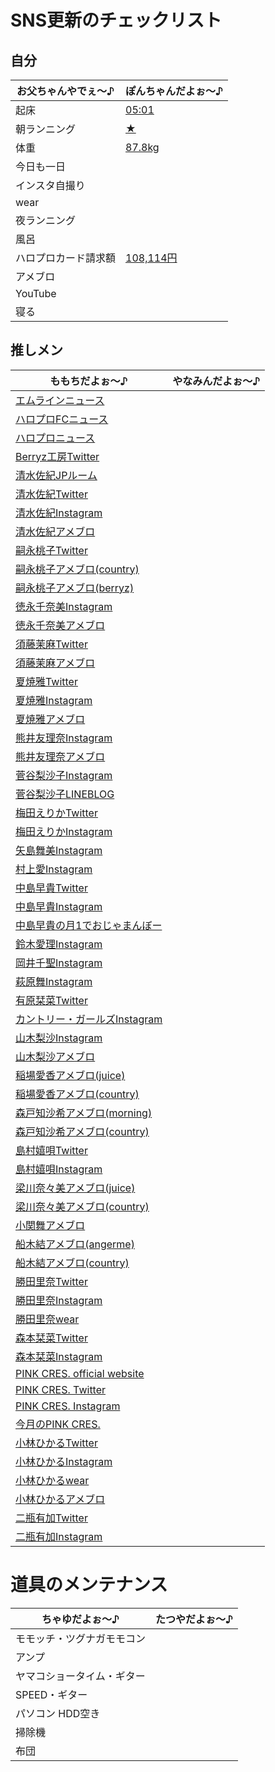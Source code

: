 # SNS更新のチェックリスト

## 自分

| お父ちゃんやでぇ～♪ | ぽんちゃんだよぉ～♪ |
|---|---|
| 起床 | [05:01](https://twitter.com/TakaoYamakoshi/status/1229496157539192832) |
| 朝ランニング | [★](https://twitter.com/TakaoYamakoshi/status/1229502858388627456) |
| 体重 | [87.8kg](https://twitter.com/TakaoYamakoshi/status/1229501039356702720) |
| 今日も一日 | |
| インスタ自撮り | |
| wear | |
| 夜ランニング | |
| 風呂 | |
| ハロプロカード請求額 | [108,114円](https://twitter.com/TakaoYamakoshi/status/1229521020546977793) |
| アメブロ | |
| YouTube | |
| 寝る | |

## 推しメン

| ももちだよぉ～♪ | やなみんだよぉ～♪ |
|---|---|
| [エムラインニュース](http://www.up-fc.jp/m-line/news.php) | |
| [ハロプロFCニュース](http://www.up-fc.jp/helloproject/news.php) | |
| [ハロプロニュース](http://www.helloproject.com/news/) | |
| [Berryz工房Twitter](https://twitter.com/berryz_kobo) | |
| [清水佐紀JPルーム](http://www.jp-r.co.jp/saki_shimizu/) | |
| [清水佐紀Twitter](https://twitter.com/saki_shimizu_) | |
| [清水佐紀Instagram](https://www.instagram.com/saki___shimizu/) | |
| [清水佐紀アメブロ](https://ameblo.jp/shimizu--saki/) | |
| [嗣永桃子Twitter](https://twitter.com/jinroh_momochi) | |
| [嗣永桃子アメブロ(country)](https://ameblo.jp/countrygirls/theme-10087903784.html) | |
| [嗣永桃子アメブロ(berryz)](https://ameblo.jp/tsugunaga-momoko-blog/entrylist.html) | |
| [徳永千奈美Instagram](https://www.instagram.com/chinami.tokunaga/) | |
| [徳永千奈美アメブロ](https://ameblo.jp/tokunaga-chinami-blog/entrylist.html) | |
| [須藤茉麻Twitter](https://twitter.com/maasa_0703) | |
| [須藤茉麻アメブロ](https://ameblo.jp/sudou-maasa-blog/entrylist.html) | |
| [夏焼雅Twitter](https://twitter.com/miyaaa0825pink) | |
| [夏焼雅Instagram](https://www.instagram.com/miyaaa0825/) | |
| [夏焼雅アメブロ](https://ameblo.jp/natsuyaki-miyabi-blog/entrylist.html) | |
| [熊井友理奈Instagram](https://www.instagram.com/kumai_yurina/) | |
| [熊井友理奈アメブロ](https://ameblo.jp/kumai-yurina-blog/entrylist.html) | |
| [菅谷梨沙子Instagram](https://www.instagram.com/risako_sugaya/) | |
| [菅谷梨沙子LINEBLOG](https://lineblog.me/sugayarisako) | |
| [梅田えりかTwitter](https://twitter.com/umeda_erika) | |
| [梅田えりかInstagram](https://www.instagram.com/umeeri524/) | |
| [矢島舞美Instagram](https://www.instagram.com/maimiyajima_official_uf/) | |
| [村上愛Instagram](https://www.instagram.com/meg_5683/) | |
| [中島早貴Twitter](https://twitter.com/saki_nakajima__)| |
| [中島早貴Instagram](https://www.instagram.com/saki__nakajima__uf/) | |
| [中島早貴の月1でおじゃまんぼー](https://www.up-fc.jp/m-line/member/nakajima_saki/movie.php) | |
| [鈴木愛理Instagram](https://www.instagram.com/airisuzuki_official_uf/) | |
| [岡井千聖Instagram](https://www.instagram.com/chisatookai_official_uf/) | |
| [萩原舞Instagram](https://www.instagram.com/mai_hagiwara_22462/) | |
| [有原栞菜Twitter](https://twitter.com/kanna93_coco) | |
| [カントリー・ガールズInstagram](https://www.instagram.com/countrygirls_official/) | |
| [山木梨沙Instagram](https://www.instagram.com/risa_yamaki.official/) | |
| [山木梨沙アメブロ](https://ameblo.jp/countrygirls/theme-10087903791.html) | |
| [稲場愛香アメブロ(juice)](https://ameblo.jp/juicejuice-official/theme-10106520232.html) | |
| [稲場愛香アメブロ(country)](https://ameblo.jp/countrygirls/theme-10087903801.html) | |
| [森戸知沙希アメブロ(morning)](https://ameblo.jp/morningm-13ki/theme-10103247869.html) | |
| [森戸知沙希アメブロ(country)](https://ameblo.jp/countrygirls/theme-10087903805.html) | |
| [島村嬉唄Twitter](https://twitter.com/uta_200624) | |
| [島村嬉唄Instagram](https://www.instagram.com/uta_0624/) | |
| [梁川奈々美アメブロ(juice)](https://ameblo.jp/juicejuice-official/theme-10103223814.html) | |
| [梁川奈々美アメブロ(country)](https://ameblo.jp/countrygirls/theme-10094622016.html) | |
| [小関舞アメブロ](https://ameblo.jp/countrygirls/theme-10087903830.html) | |
| [船木結アメブロ(angerme)](https://ameblo.jp/angerme-ss-shin/theme-10103225326.html) | |
| [船木結アメブロ(country)](https://ameblo.jp/countrygirls/theme-10094622018.html) | |
| [勝田里奈Twitter](https://twitter.com/rinakatsuta_) | |
| [勝田里奈Instagram](https://www.instagram.com/rinakatsuta/) | |
| [勝田里奈wear](https://wear.jp/rinakatsuta/) | |
| [森本栞菜Twitter](https://twitter.com/kanna_morimoto) | |
| [森本栞菜Instagram](https://www.instagram.com/kanna_morimoto/) | |
| [PINK CRES. official website](http://www.pinkcres.com/) | |
| [PINK CRES. Twitter](https://twitter.com/pinkcres_staff) | |
| [PINK CRES. Instagram](https://www.instagram.com/pinkcres_staff/) | |
| [今月のPINK CRES.](http://www.up-fc.jp/m-line/member/pinkcres/movie.php) | |
| [小林ひかるTwitter](https://twitter.com/hikaru_pinkcres) | |
| [小林ひかるInstagram](https://www.instagram.com/hikaru_pinkcres0419/) | |
| [小林ひかるwear](https://wear.jp/04hikaru19/) | |
| [小林ひかるアメブロ](https://ameblo.jp/pinkcres/theme-10098653641.html) | |
| [二瓶有加Twitter](https://twitter.com/niheiyu_ka1020/) | |
| [二瓶有加Instagram](https://www.instagram.com/niheeeey.pink1020/) | |




# 道具のメンテナンス

| ちゃゆだよぉ～♪ | たつやだよぉ～♪ |
|---|---|
| モモッチ・ツグナガモモコン | |
| アンプ | |
| ヤマコショータイム・ギター | |
| SPEED・ギター | |
| パソコン HDD空き | |
| 掃除機 | |
| 布団 | |
